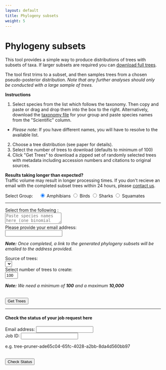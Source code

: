 ```yaml
---
layout: default
title: Phylogeny subsets
weight: 5
---
```




Phylogeny subsets
=================


This tool provides a simple way to produce distributions of trees with subsets
of taxa. If larger subsets are required you can [download full trees](https://data.vertlife.org/).

The tool first trims to a subset, and then samples trees from a chosen
pseudo-posterior distribution. *Note that any further analyses should only
be conducted with a large sample of trees.*

**Instructions**

1. Select species from the list which follows the taxonomy. Then copy and paste or drag and drop
them into the box to the right. Alternatively, download the [taxonomy file](https://data.vertlife.org/) for your group
and paste species names from the "Scientific" column.  
  - _Please note_: If you have different names, you will have to resolve to the available list. 
2. Choose a tree distribution (see paper for details).  
3. Select the number of trees to download (defaults to minimum of 100)  
4. Click "Get Trees" to download a zipped set of randomly selected
trees with metadata including accession numbers and citations to original  
sources.  

<div class="well well-sm">
  <p>
    <strong>Results taking longer than expected? </strong>
    <br />Traffic volume may result in longer processing times. If you don't recieve an email with the completed subset trees within 24 hours, please <a href="mailto:support@vertlife.org">contact us</a>.
  </p>
</div>

<div class="container well well-lg">
  <div class="row">
    <form class="col-md-9">
      <div class="form-group">
        <label>Select Group: </label> &nbsp; &nbsp; 
          <label class="radio-inline">
            <input type="radio" name="grpTaxa" id="grpTaxaAmph" value="amphibiantree" checked> Amphibians
          </label>
          <label class="radio-inline">
            <input type="radio" name="grpTaxa" id="grpTaxaBird" value="birdtree"> Birds
          </label>
          <label class="radio-inline">
            <input type="radio" name="grpTaxa" id="grpTaxaShark" value="sharktree"> Sharks
          </label>
          <label class="radio-inline">
            <input type="radio" name="grpTaxa" id="grpTaxaSqam" value="squamatetree"> Squamates
          </label>
      </div>
      <hr />
      <div class="form-group">
        <label>Select from the following <span id="baseTreeName"></span>: </label>
        <div class="row">
          <div class="speciesContainer col-md-5"></div>
          <div class="selectedContainer col-md-5">
            <textarea id="selected" placeholder="Paste species names here (one binomial per line)."></textarea>
          </div>
        </div>
      </div>
    </form>
  </div>
  <div class="row">
    <form class="form-horizontal col-md-9">
      <div class="form-group">
        <label for="email" class="col-sm-5 control-label">Please provide your email address: </label>
        <div class="col-sm-7">
          <input type="text" class="form-control input-sm" name="email" id="email">
          <p class="help-block"><em><strong>Note:</strong> Once completed, a link to the generated phylogeny subsets will be emailed to the address provided.</em></p>
        </div>
      </div>
      <div class="form-group">
        <label for="treeset" class="col-sm-5 control-label">Source of trees: </label>
        <div class="col-sm-7">
          <select name="treeset" id="treeset" class="form-control input-sm"></select>
        </div>
      </div>
      <div class="form-group">
        <label for="treenum" class="col-sm-5 control-label">Select number of trees to create: </label>
        <div class="col-sm-7">
          <input id="treenum" type="text" size="2" class="form-control input-sm" value="100">
          <p class="help-block"><em><strong>Note:</strong> We need a minimum of <strong><span id="tsmin">100</span></strong> and a maximum <strong><span id="tsmax">10,000</span></strong></em></p>
        </div>
      </div>
      <div class="form-group">
        <div class="col-sm-5">&nbsp;</div>
        <div class="col-sm-7">
          <button type="button" class="btn btn-default btn-sm" id="btnGetTrees">Get Trees</button>
          <span><img id="loading" src="/images/loading.gif" onload="$(this).toggle(false)" style="display: none;" /></span>
        </div>
      </div>
      <div id="status" class="form-group"></div>
    </form>
  </div>
  <hr />
  <h4>Check the status of your job request here</h4>
  <div>
    <div class="row">
      <div class="col-xs-4">
        <label for="emailStatus">Email address: </label>
        <input type="text" class="form-control input-sm" name="emailStatus" id="emailStatus" value="">
      </div>
      <div class="col-xs-5">
        <label for="jobid">Job ID: </label>
        <input type="text" class="form-control input-sm" name="jobid" id="jobid" value="">
        <p class="help-block">e.g. tree-pruner-ade65c04-65fc-4028-a2bb-8da4d560bb97</p>
      </div>
      <div class="col-xs-3">
        <div>&nbsp;</div>
        <button type="button" class="btn btn-default btn-sm" id="btnStatus">Check Status</button>
        <span><img id="loadingCheck" src="/images/loading.gif" onload="$(this).toggle(false)" style="display: none;" /></span>
      </div>
    </div>
    <div id="statusCheck" class="col-md-9"></div>
  </div>
</div>
<script src="/js/subsets.js"></script>